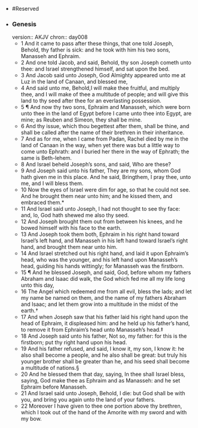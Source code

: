 - #Reserved
- ### Genesis
  version:: AKJV
  chron:: day008
	- 1 And it came to pass after these things, that one told Joseph, Behold, thy father is sick:
	  and he took with him his two sons, Manasseh and Ephraim.
	- 2 And one told Jacob, and
	  said, Behold, thy son Joseph cometh unto thee: and Israel strengthened himself, and sat
	  upon the bed.
	- 3 And Jacob said unto Joseph, God Almighty appeared unto me at Luz in
	  the land of Canaan, and blessed me,
	- 4 And said unto me, Behold,I will make thee fruitful,
	  and multiply thee, and I will make of thee a multitude of people; and will give this land
	  to thy seed after thee for an everlasting possession.
	- 5 ¶ And now thy two sons, Ephraim and Manasseh, which were born unto thee in the
	  land of Egypt before I came unto thee into Egypt, are mine; as Reuben and Simeon, they
	  shall be mine.
	- 6 And thy issue, which thou begettest after them, shall be thine, and shall
	  be called after the name of their brethren in their inheritance.
	- 7 And as for me, when I
	  came from Padan, Rachel died by me in the land of Canaan in the way, when yet there
	  was but a little way to come unto Ephrath: and I buried her there in the way of Ephrath;
	  the same is Beth-lehem.
	- 8 And Israel beheld Joseph’s sons, and said, Who are these?
	- 9 And Joseph said unto
	  his father, They are my sons, whom God hath given me in this place. And he said, Bringthem, I pray thee, unto me, and I will bless them.
	- 10 Now the eyes of Israel were dim
	  for age, so that he could not see. And he brought them near unto him; and he kissed
	  them, and embraced them.*
	- 11 And Israel said unto Joseph, I had not thought to see
	  thy face: and, lo, God hath shewed me also thy seed.
	- 12 And Joseph brought them out
	  from between his knees, and he bowed himself with his face to the earth.
	- 13 And Joseph
	  took them both, Ephraim in his right hand toward Israel’s left hand, and Manasseh in
	  his left hand toward Israel’s right hand, and brought them near unto him.
	- 14 And Israel
	  stretched out his right hand, and laid it upon Ephraim’s head, who was the younger, and
	  his left hand upon Manasseh’s head, guiding his hands wittingly; for Manasseh was the
	  firstborn.
	- 15 ¶ And he blessed Joseph, and said, God, before whom my fathers Abraham and
	  Isaac did walk, the God which fed me all my life long unto this day,
	- 16 The Angel which
	  redeemed me from all evil, bless the lads; and let my name be named on them, and
	  the name of my fathers Abraham and Isaac; and let them grow into a multitude in the
	  midst of the earth.†
	- 17 And when Joseph saw that his father laid his right hand upon
	  the head of Ephraim, it displeased him: and he held up his father’s hand, to remove it
	  from Ephraim’s head unto Manasseh’s head.‡
	- 18 And Joseph said unto his father, Not so,
	  my father: for this is the firstborn; put thy right hand upon his head.
	- 19 And his father
	  refused, and said, I know it, my son, I know it: he also shall become a people, and he also
	  shall be great: but truly his younger brother shall be greater than he, and his seed shall
	  become a multitude of nations.§
	- 20 And he blessed them that day, saying, In thee shall
	  Israel bless, saying, God make thee as Ephraim and as Manasseh: and he set Ephraim
	  before Manasseh.
	- 21 And Israel said unto Joseph, Behold, I die: but God shall be with
	  you, and bring you again unto the land of your fathers.
	- 22 Moreover I have given to thee
	  one portion above thy brethren, which I took out of the hand of the Amorite with my
	  sword and with my bow.